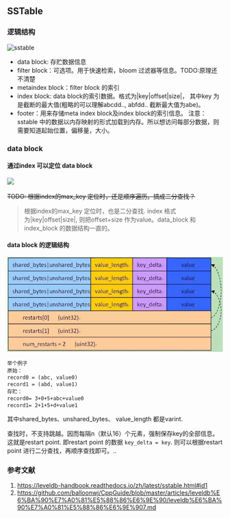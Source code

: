 ## SSTable 
### 逻辑结构
![sstable](https://pic3.zhimg.com/v2-3c42c44f51e3d0804455437a2b01ac0a_r.jpg)

* data block: 存贮数据信息
* filter block：可选项。用于快速检索，bloom 过滤器等信息。TODO:原理还不清楚
* metaindex block：filter block 的索引
* index block: data block的索引数据。格式为|key|offset|size|， 其中key 为是截断的最大值(粗略的可以理解abcdd.., abfdd.. 截断最大值为abe)。
* footer：用来存储meta index block及index block的索引信息。
注意：sstable 中的数据以内存映射的形式加载到内存。所以想访问每部分数据，则需要知道起始位置，偏移量，大小。

### data block 
#### 通过index 可以定位 data block
![](https://leveldb-handbook.readthedocs.io/zh/latest/_images/indexblock_format.jpeg)

~~TODO: 根据index的max_key 定位时，还是顺序遍历。搞成二分查找？~~
>根据index的max_key 定位时，也是二分查找. index 格式为|key|offset|size|, 则把offset+size 作为value。data_block 和 index_block 的数据结构一直的。 

#### data block 的逻辑结构
![](../imgs/leveldb_logistical_data_block_detail.jpg)

```
举个例子
原始：
record0 = (abc, value0)
record1 = (abd, value1)
存贮：
record0= 3+0+5+abc+value0 
record1= 2+1+5+d+value1
```
其中shared_bytes、unshared_bytes、 value_length 都是varint.

查找时，不支持跳越。因而每隔n（默认16）个元素，强制保存key的全部信息。这就是restart point.
即restart point 的数据 `key_delta = key`.  则可以根据restart point 进行二分查找，再顺序查找即可。..

### 参考文献
1. https://leveldb-handbook.readthedocs.io/zh/latest/sstable.html#id1
2. https://github.com/balloonwj/CppGuide/blob/master/articles/leveldb%E6%BA%90%E7%A0%81%E5%88%86%E6%9E%90/leveldb%E6%BA%90%E7%A0%81%E5%88%86%E6%9E%907.md
